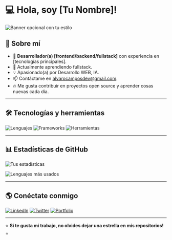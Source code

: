 # 💻 Hola, soy [Tu Nombre]!

![Banner opcional con tu estilo](https://via.placeholder.com/1200x400)

## 🚀 Sobre mí

- 🎯 **Desarrollador(a) [frontend/backend/fullstack]** con experiencia en [tecnologías principales].
- 🌱 Actualmente aprendiendo fullstack.
- 💡 Apasionado(a) por Desarrollo WEB, IA.
- 📫 Contáctame en alvarocamposdev@gmail.com.
- 🔥 Me gusta contribuir en proyectos open source y aprender cosas nuevas cada día.

---

## 🛠 Tecnologías y herramientas

![Lenguajes](https://skillicons.dev/icons?i=js,ts,python,java,go,rust,c,cpp,html,css)
![Frameworks](https://skillicons.dev/icons?i=react,vue,angular,flutter,laravel,django,spring)
![Herramientas](https://skillicons.dev/icons?i=git,github,docker,kubernetes,aws,azure,vscode,linux)

---

## 📊 Estadísticas de GitHub

![Tus estadísticas](https://github-readme-stats.vercel.app/api?username=TuUsuario&show_icons=true&theme=dark)

![Lenguajes más usados](https://github-readme-stats.vercel.app/api/top-langs/?username=TuUsuario&layout=compact&theme=dark)

---

## 🌎 Conéctate conmigo

[![LinkedIn](https://img.shields.io/badge/LinkedIn-%230077B5.svg?style=for-the-badge&logo=linkedin&logoColor=white)](https://linkedin.com/in/TuUsuario)
[![Twitter](https://img.shields.io/badge/Twitter-%231DA1F2.svg?style=for-the-badge&logo=twitter&logoColor=white)](https://twitter.com/TuUsuario)
[![Portfolio](https://img.shields.io/badge/Portfolio-%23000000.svg?style=for-the-badge&logo=firefox&logoColor=white)](https://TuPortafolio.com)

---

⭐ **Si te gusta mi trabajo, no olvides dejar una estrella en mis repositorios!** ⭐
